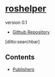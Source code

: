 # [roshelper]()
version 0.1

- [Github Repository](http://github.com/wallarelvo/roshelper)

[ditto:searchbar]

## Contents
- [Publishers](#docs/publishers)
